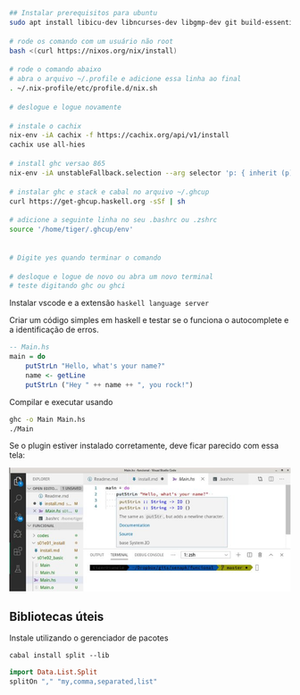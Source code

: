 ```sh
## Instalar prerequisitos para ubuntu
sudo apt install libicu-dev libncurses-dev libgmp-dev git build-essential libicu-dev libtinfo-dev libgmp-dev libc6-dev libffi-dev git g++ gcc make xz-utils zlib1g-dev gnupg curl

# rode os comando com um usuário não root
bash <(curl https://nixos.org/nix/install)

# rode o comando abaixo
# abra o arquivo ~/.profile e adicione essa linha ao final
. ~/.nix-profile/etc/profile.d/nix.sh

# deslogue e logue novamente

# instale o cachix
nix-env -iA cachix -f https://cachix.org/api/v1/install
cachix use all-hies

# install ghc versao 865
nix-env -iA unstableFallback.selection --arg selector 'p: { inherit (p) ghc865; }' -f https://github.com/infinisil/all-hies/tarball/master

# instalar ghc e stack e cabal no arquivo ~/.ghcup
curl https://get-ghcup.haskell.org -sSf | sh

# adicione a seguinte linha no seu .bashrc ou .zshrc
source '/home/tiger/.ghcup/env'


# Digite yes quando terminar o comando

# desloque e logue de novo ou abra um novo terminal
# teste digitando ghc ou ghci
```

Instalar vscode e a extensão `haskell language server`

Criar um código simples em haskell e testar se o funciona o autocomplete e a identificação de erros.

```hs
-- Main.hs
main = do
    putStrLn "Hello, what's your name?"  
    name <- getLine
    putStrLn ("Hey " ++ name ++ ", you rock!")
```

Compilar e executar usando

```bash
ghc -o Main Main.hs
./Main
```

Se o plugin estiver instalado corretamente, deve ficar parecido com essa tela:

![](vscode.jpg)


## Bibliotecas úteis

Instale utilizando o gerenciador de pacotes
```
cabal install split --lib
```

```hs
import Data.List.Split
splitOn "," "my,comma,separated,list"
```

